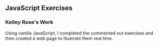 ## JavaScript Exercises

### Kelley Rose's Work

Using vanilla JavaScript, I completed the commented out exercises and then created a web page to illustrate them real time.
